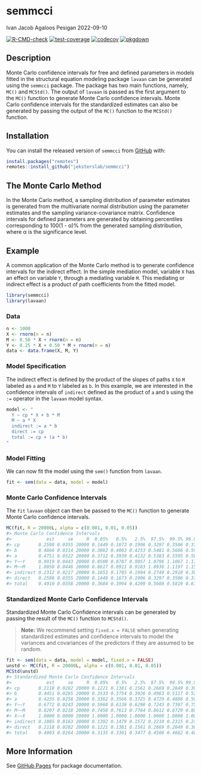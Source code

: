semmcci
================
Ivan Jacob Agaloos Pesigan
2022-09-10

<!-- README.md is generated from README.Rmd. Please edit that file -->
<!-- badges: start -->

[![R-CMD-check](https://github.com/jeksterslab/semmcci/workflows/R-CMD-check/badge.svg)](https://github.com/jeksterslab/semmcci/actions)
[![test-coverage](https://github.com/jeksterslab/semmcci/actions/workflows/test-coverage.yaml/badge.svg)](https://github.com/jeksterslab/semmcci/actions/workflows/test-coverage.yaml)
[![codecov](https://codecov.io/gh/jeksterslab/semmcci/branch/main/graph/badge.svg?token=KVLUET3DJ6)](https://codecov.io/gh/jeksterslab/semmcci)
[![pkgdown](https://github.com/jeksterslab/semmcci/actions/workflows/pkgdown.yaml/badge.svg)](https://github.com/jeksterslab/semmcci/actions/workflows/pkgdown.yaml)
<!-- badges: end -->

## Description

Monte Carlo confidence intervals for free and defined parameters in
models fitted in the structural equation modeling package `lavaan` can
be generated using the `semmcci` package. The package has two main
functions, namely, `MC()` and `MCStd()`. The output of `lavaan` is
passed as the first argument to the `MC()` function to generate Monte
Carlo confidence intervals. Monte Carlo confidence intervals for the
standardized estimates can also be generated by passing the output of
the `MC()` function to the `MCStd()` function.

## Installation

You can install the released version of `semmcci` from
[GitHub](https://github.com/jeksterslab/semmcci) with:

``` r
install.packages("remotes")
remotes::install_github("jeksterslab/semmcci")
```

## The Monte Carlo Method

In the Monte Carlo method, a sampling distribution of parameter
estimates is generated from the multivariate normal distribution using
the parameter estimates and the sampling variance-covariance matrix.
Confidence intervals for defined parameters are generated by obtaining
percentiles corresponding to 100(1 - α)% from the generated sampling
distribution, where α is the significance level.

## Example

A common application of the Monte Carlo method is to generate confidence
intervals for the indirect effect. In the simple mediation model,
variable `X` has an effect on variable `Y`, through a mediating variable
`M`. This mediating or indirect effect is a product of path coefficients
from the fitted model.

``` r
library(semmcci)
library(lavaan)
```

### Data

``` r
n <- 1000
X <- rnorm(n = n)
M <- 0.50 * X + rnorm(n = n)
Y <- 0.25 * X + 0.50 * M + rnorm(n = n)
data <- data.frame(X, M, Y)
```

### Model Specification

The indirect effect is defined by the product of the slopes of paths `X`
to `M` labeled as `a` and `M` to `Y` labeled as `b`. In this example, we
are interested in the confidence intervals of `indirect` defined as the
product of `a` and `b` using the `:=` operator in the `lavaan` model
syntax.

``` r
model <- "
  Y ~ cp * X + b * M
  M ~ a * X
  indirect := a * b
  direct := cp
  total := cp + (a * b)
"
```

### Model Fitting

We can now fit the model using the `sem()` function from `lavaan`.

``` r
fit <- sem(data = data, model = model)
```

### Monte Carlo Confidence Intervals

The `fit` `lavaan` object can then be passed to the `MC()` function to
generate Monte Carlo confidence intervals.

``` r
MC(fit, R = 20000L, alpha = c(0.001, 0.01, 0.05))
#> Monte Carlo Confidence Intervals
#>             est     se     R  0.05%   0.5%   2.5%  97.5%  99.5% 99.95%
#> cp       0.2598 0.0355 20000 0.1449 0.1673 0.1906 0.3297 0.3506 0.3792
#> b        0.4866 0.0314 20000 0.3862 0.4063 0.4253 0.5481 0.5666 0.5944
#> a        0.4751 0.0322 20000 0.3712 0.3939 0.4132 0.5383 0.5595 0.5817
#> Y~~Y     0.9919 0.0443 20000 0.8500 0.8787 0.9057 1.0796 1.1067 1.1390
#> M~~M     1.0058 0.0446 20000 0.8617 0.8911 0.9183 1.0936 1.1197 1.1506
#> indirect 0.2312 0.0217 20000 0.1653 0.1785 0.1904 0.2749 0.2910 0.3073
#> direct   0.2598 0.0355 20000 0.1449 0.1673 0.1906 0.3297 0.3506 0.3792
#> total    0.4910 0.0358 20000 0.3684 0.3994 0.4209 0.5608 0.5819 0.6122
```

### Standardized Monte Carlo Confidence Intervals

Standardized Monte Carlo Confidence intervals can be generated by
passing the result of the `MC()` function to `MCStd()`.

> **Note:** We recommend setting `fixed.x = FALSE` when generating
> standardized estimates and confidence intervals to model the variances
> and covariances of the predictors if they are assumed to be random.

``` r
fit <- sem(data = data, model = model, fixed.x = FALSE)
unstd <- MC(fit, R = 20000L, alpha = c(0.001, 0.01, 0.05))
MCStd(unstd)
#> Standardized Monte Carlo Confidence Intervals
#>             est     se     R  0.05%   0.5%   2.5%  97.5%  99.5% 99.95%
#> cp       0.2118 0.0282 20000 0.1221 0.1381 0.1561 0.2669 0.2849 0.3026
#> b        0.4451 0.0265 20000 0.3533 0.3754 0.3926 0.4963 0.5117 0.5258
#> a        0.4235 0.0258 20000 0.3362 0.3566 0.3725 0.4729 0.4886 0.5042
#> Y~~Y     0.6772 0.0243 20000 0.5960 0.6138 0.6290 0.7243 0.7387 0.7538
#> M~~M     0.8207 0.0218 20000 0.7458 0.7613 0.7764 0.8612 0.8729 0.8870
#> X~~X     1.0000 0.0000 20000 1.0000 1.0000 1.0000 1.0000 1.0000 1.0000
#> indirect 0.1885 0.0163 20000 0.1392 0.1479 0.1572 0.2210 0.2315 0.2447
#> direct   0.2118 0.0282 20000 0.1221 0.1381 0.1561 0.2669 0.2849 0.3026
#> total    0.4003 0.0264 20000 0.3135 0.3301 0.3477 0.4508 0.4662 0.4851
```

## More Information

See [GitHub Pages](https://jeksterslab.github.io/semmcci/index.html) for
package documentation.
